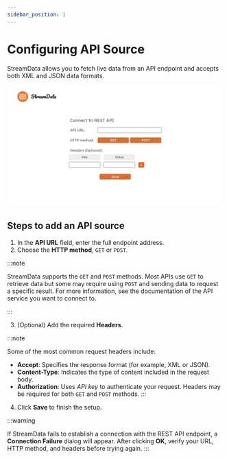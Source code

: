 ```yaml
---
sidebar_position: 1
---
```

# Configuring API Source
StreamData allows you to fetch live data from an API endpoint and accepts both XML and JSON data formats.

![REST API configuration window](/rest_api.png)

## Steps to add an API source
1. In the **API URL** field, enter the full endpoint address.
2. Choose the **HTTP method**, `GET` or `POST`.

:::note

StreamData supports the `GET` and `POST` methods. Most APIs use `GET` to retrieve data but some may require using  `POST` and sending data to request a specific result. For more information, see the documentation of the API service you want to connect to.

:::

3. (Optional) Add the required **Headers**. 

:::note

Some of the most common request headers include:
- **Accept**: Specifies the response format (for example, XML or JSON).
- **Content-Type**: Indicates the type of content included in the request body.
- **Authorization**: Uses *API key* to authenticate your request.
Headers may be required for both `GET` and `POST` methods.
:::

4. Click **Save** to finish the setup.

:::warning

If StreamData fails to establish a connection with the REST API endpoint, a **Connection Failure** dialog will appear. After clicking **OK**, verify your URL, HTTP method, and headers before trying again.
:::